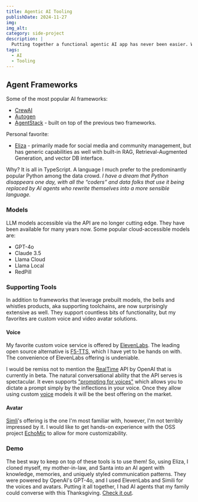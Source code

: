 ```yaml
---
title: Agentic AI Tooling
publishDate: 2024-11-27
img:
img_alt:
category: side-project
description: |
  Putting together a functional agentic AI app has never been easier. With a host of models to choose from and frameworks to assist, all it takes is a little imagination.
tags:
  - AI
  - Tooling
---
```


## Agent Frameworks

Some of the most popular AI frameworks:

- [CrewAI](https://www.crewai.com/open-source)
- [Autogen](https://github.com/microsoft/autogen)
- [AgentStack](https://github.com/AgentOps-AI/AgentStack) - built on top of the previous two frameworks.

Personal favorite:

- [Eliza](https://github.com/ai16z/eliza) - primarily made for social media and community management, but has generic capabilities as well with built-in RAG, Retrieval-Augmented Generation, and vector DB interface.

Why? It is all in TypeScript. A language I much prefer to the predominantly popular Python among the data crowd. _I have a dream that Python disappears one day, with all the “coders” and data folks that use it being replaced by AI agents who rewrite themselves into a more sensible language._

### Models

LLM models accessible via the API are no longer cutting edge. They have been available for many years now. Some popular cloud-accessible models are:

- GPT-4o
- Claude 3.5
- Llama Cloud
- Llama Local
- RedPill

### Supporting Tools

In addition to frameworks that leverage prebuilt models, the bells and whistles products, aka supporting toolchains, are now surprisingly extensive as well. They support countless bits of functionality, but my favorites are custom voice and video avatar solutions.

#### Voice

My favorite custom voice service is offered by [ElevenLabs](https://elevenlabs.io/). The leading open source alternative is [F5-TTS](https://github.com/SWivid/F5-TTS), which I have yet to be hands on with. The convenience of ElevenLabs offering is undeniable.

I would be remiss not to mention the [RealTime](https://openai.com/index/introducing-the-realtime-api/) API by OpenAI that is currently in beta. The natural conversational ability that the API serves is spectacular. It even supports ["prompting for voices"](https://platform.openai.com/docs/guides/realtime/overview?text-generation-quickstart-example=audio#prompting-for-voices) which allows you to dictate a prompt simply by the inflections in your voice. Once they allow using custom [voice](https://platform.openai.com/docs/guides/realtime/overview?text-generation-quickstart-example=audio#voices) models it will be the best offering on the market.

#### Avatar

[Simli](https://www.simli.com/)'s offering is the one I'm most familiar with, however, I'm not terribly impressed by it. I would like to get hands-on experience with the OSS project [EchoMic](https://github.com/antgroup/echomimic) to allow for more customizability.

### Demo

The best way to keep on top of these tools is to use them! So, using Eliza, I cloned myself, my mother-in-law, and Santa into an AI agent with knowledge, memories, and uniquely styled communication patterns. They were powered by OpenAI's GPT-4o, and I used ElevenLabs and Simili for the voices and avatars. Putting it all together, I had AI agents that my family could converse with this Thanksgiving. [Check it out](https://www.raysmets.me/work/agentic-ai-video-chat).
